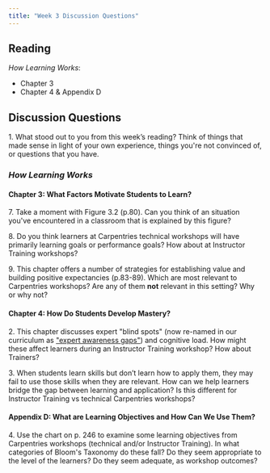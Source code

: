 ```yaml
---
title: "Week 3 Discussion Questions"
---
```


## Reading
*How Learning Works*: 
- Chapter 3
- Chapter 4 & Appendix D

## Discussion Questions
1\. What stood out to you from this week’s reading? Think of things that made sense in light of your own experience, things you're not convinced of, or questions that you have.

### _How Learning Works_
#### Chapter 3: What Factors Motivate Students to Learn?

7\. Take a moment with Figure 3.2 (p.80). Can you think of an situation you've encountered in a classroom that is explained 
by this figure?

8\. Do you think learners at Carpentries technical workshops will have primarily learning goals or performance goals? How about at Instructor Training workshops?

9\. This chapter offers a number of strategies for establishing value and building positive expectancies (p.83-89). Which are most relevant to Carpentries workshops? Are any of them **not** relevant in this setting? Why or why not?

#### Chapter 4: How Do Students Develop Mastery?
2\. This chapter discusses expert "blind spots" (now re-named in our curriculum as ["expert awareness gaps"](https://carpentries.github.io/instructor-training/03-expertise/index.html#expert-awareness-gap)) and cognitive load. 
How might these affect learners during an Instructor Training workshop? How about Trainers?

3\. When students learn skills but don’t learn how to apply them, they may fail to use those skills when they are relevant. 
How can we help learners bridge the gap between learning and application? Is this different for Instructor Training vs technical Carpentries workshops?

#### Appendix D: What are Learning Objectives and How Can We Use Them?
4\. Use the chart on p. 246 to examine some learning objectives from Carpentries workshops (technical and/or Instructor 
Training). In what categories of Bloom's Taxonomy do these fall? Do they seem appropriate to the level of the learners? Do 
they seem adequate, as workshop outcomes?
